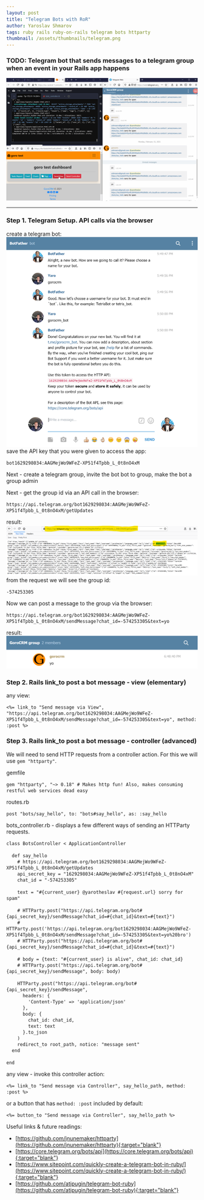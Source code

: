```yaml
---
layout: post
title: "Telegram Bots with RoR"
author: Yaroslav Shmarov
tags: ruby rails ruby-on-rails telegram bots httparty
thumbnail: /assets/thumbnails/telegram.png
---
```


### TODO: Telegram bot that sends messages to a telegram group when an event in your Rails app happens
![telegram-rails-gif.gif](/assets/ruby-on-rails-telegram-bot/telegram-rails-gif.gif)

****

### Step 1. Telegram Setup. API calls via the browser
create a telegram bot:
![botfather.png](/assets/ruby-on-rails-telegram-bot/botfather.png)
save the API key that you were given to access the app:
```
bot1629298034:AAGMejWo9WFeZ-XP51f4Tpbb_L_0t8nO4xM
```
Next - create a telegram group, invite the bot bot to group, make the bot a group admin

Next - get the group id via an API call in the browser:
```
https://api.telegram.org/bot1629298034:AAGMejWo9WFeZ-XP51f4Tpbb_L_0t8nO4xM/getUpdates
```
result:
![groupid.png](/assets/ruby-on-rails-telegram-bot/groupid.png)
from the request we will see the group id:
```
-574253305
```
Now we can post a message to the group via the browser:
```
https://api.telegram.org/bot1629298034:AAGMejWo9WFeZ-XP51f4Tpbb_L_0t8nO4xM/sendMessage?chat_id=-574253305&text=yo
```
result:
![tgresult.png](/assets/ruby-on-rails-telegram-bot/tgresult.png)
### Step 2. Rails link_to post a bot message - view (elementary)
any view:
```
<%= link_to "Send message via View", "https://api.telegram.org/bot1629298034:AAGMejWo9WFeZ-XP51f4Tpbb_L_0t8nO4xM/sendMessage?chat_id=-574253305&text=yo", method: :post %>
```
### Step 3. Rails link_to post a bot message - controller (advanced)
We will need to send HTTP requests from a controller action. 
For this we will use `gem "httparty"`.

gemfile
```
gem "httparty", "~> 0.18" # Makes http fun! Also, makes consuming restful web services dead easy
```
routes.rb
```
post "bots/say_hello", to: "bots#say_hello", as: :say_hello
```
bots_controller.rb - displays a few different ways of sending an HTTParty requests.
```
class BotsController < ApplicationController

  def say_hello
    # https://api.telegram.org/bot1629298034:AAGMejWo9WFeZ-XP51f4Tpbb_L_0t8nO4xM/getUpdates
    api_secret_key = "1629298034:AAGMejWo9WFeZ-XP51f4Tpbb_L_0t8nO4xM"
    chat_id = "-574253305"

    text = "#{current_user} @yarotheslav #{request.url} sorry for spam"

    # HTTParty.post("https://api.telegram.org/bot#{api_secret_key}/sendMessage?chat_id=#{chat_id}&text=#{text}")
    # HTTParty.post('https://api.telegram.org/bot1629298034:AAGMejWo9WFeZ-XP51f4Tpbb_L_0t8nO4xM/sendMessage?chat_id=-574253305&text=yo%20bro')
    # HTTParty.post("https://api.telegram.org/bot#{api_secret_key}/sendMessage?chat_id=#{chat_id}&text=#{text}")
    
    # body = {text: "#{current_user} is alive", chat_id: chat_id}
    # HTTParty.post("https://api.telegram.org/bot#{api_secret_key}/sendMessage", body: body)

    HTTParty.post("https://api.telegram.org/bot#{api_secret_key}/sendMessage",
      headers: {
        'Content-Type' => 'application/json'
      },
      body: {
        chat_id: chat_id,
        text: text
      }.to_json
    )
    redirect_to root_path, notice: "message sent"
  end

end
```
any view - invoke this controller action:
```
<%= link_to "Send message via Controller", say_hello_path, method: :post %>
```
or a button that has `method: :post` included by default:
```
<%= button_to "Send message via Controller", say_hello_path %>
```

Useful links & future readings:

* [https://github.com/jnunemaker/httparty](https://github.com/jnunemaker/httparty){:target="blank"}
* [https://core.telegram.org/bots/api](https://core.telegram.org/bots/api){:target="blank"}
* [https://www.sitepoint.com/quickly-create-a-telegram-bot-in-ruby/](https://www.sitepoint.com/quickly-create-a-telegram-bot-in-ruby/){:target="blank"}
* [https://github.com/atipugin/telegram-bot-ruby](https://github.com/atipugin/telegram-bot-ruby){:target="blank"}
